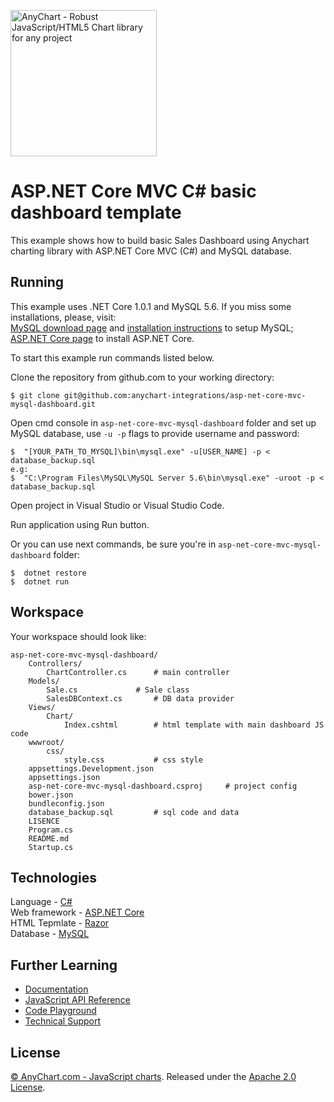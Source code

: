 [<img src="https://cdn.anychart.com/images/logo-transparent-segoe.png?2" width="234px" alt="AnyChart - Robust JavaScript/HTML5 Chart library for any project">](https://anychart.com)
# ASP.NET Core MVC C# basic dashboard template

This example shows how to build basic Sales Dashboard using Anychart charting library with ASP.NET Core MVC (C#) and MySQL database.

## Running
This example uses .NET Core 1.0.1 and MySQL 5.6.
If you miss some installations, please, visit:<br />
[MySQL download page](https://dev.mysql.com/downloads/installer/) and [installation instructions](http://dev.mysql.com/doc/refman/5.7/en/installing.html) to setup MySQL;<br />
[ASP.NET Core page](https://www.asp.net/core) to install ASP.NET Core.<br />

To start this example run commands listed below.

Clone the repository from github.com to your working directory:
```
$ git clone git@github.com:anychart-integrations/asp-net-core-mvc-mysql-dashboard.git
```

Open cmd console in `asp-net-core-mvc-mysql-dashboard` folder and set up MySQL database, use `-u -p` flags to provide username and password:
```
$  "[YOUR_PATH_TO_MYSQL]\bin\mysql.exe" -u[USER_NAME] -p < database_backup.sql
e.g:  
$  "C:\Program Files\MySQL\MySQL Server 5.6\bin\mysql.exe" -uroot -p < database_backup.sql
```

Open project in Visual Studio or Visual Studio Code.

Run application using Run button.

Or you can use next commands, be sure you're in `asp-net-core-mvc-mysql-dashboard` folder:
```
$  dotnet restore
$  dotnet run
```

## Workspace
Your workspace should look like:
```
asp-net-core-mvc-mysql-dashboard/
	Controllers/
		ChartController.cs		# main controller
	Models/
		Sale.cs				# Sale class
		SalesDBContext.cs		# DB data provider
	Views/
		Chart/
			Index.cshtml		# html template with main dashboard JS code
	wwwroot/
		css/
			style.css			# css style
	appsettings.Development.json
	appsettings.json
	asp-net-core-mvc-mysql-dashboard.csproj 	# project config
	bower.json
	bundleconfig.json
	database_backup.sql			# sql code and data
	LISENCE
	Program.cs
	README.md
	Startup.cs
```

## Technologies
Language - [C#](https://msdn.microsoft.com/en-us/library/ms228593.aspx)<br />
Web framework - [ASP.NET Core](https://www.asp.net/core)<br />
HTML Tepmlate - [Razor](https://www.asp.net/web-pages/overview/getting-started/introducing-razor-syntax-c)<br />
Database - [MySQL](https://www.mysql.com/)<br />

## Further Learning
* [Documentation](https://docs.anychart.com)
* [JavaScript API Reference](https://api.anychart.com)
* [Code Playground](https://playground.anychart.com)
* [Technical Support](https://anychart.com/support)

## License
[© AnyChart.com - JavaScript charts](http://www.anychart.com). Released under the [Apache 2.0 License](https://github.com/anychart-integrations/asp-net-core-mvc-mysql-dashboard/blob/master/LICENSE).
